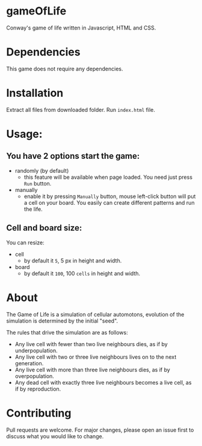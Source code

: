 # gameOfLife

Conway's game of life written in Javascript, HTML and CSS.

# Dependencies

This game does not require any dependencies.

# Installation

Extract all files from downloaded folder. Run `index.html` file.

# Usage:

## You have 2 options start the game:

- randomly (by default)
    - this feature will be available when page loaded. You need just press `Run` button.
- manually
    - enable it by pressing `Manually` button, mouse left-click button will put a cell on your board. You easily can create different patterns and run the life.

## Cell and board size:

You can resize:
- cell
    - by default it `5`, 5 px in height and width.
- board
    - by default it `100`, 100 `cells` in height and width.

# About

The Game of Life is a simulation of cellular automotons, evolution of the simulation is determined by the initial "seed".

The rules that drive the simulation are as follows:

- Any live cell with fewer than two live neighbours dies, as if by underpopulation.
- Any live cell with two or three live neighbours lives on to the next generation.
- Any live cell with more than three live neighbours dies, as if by overpopulation.
- Any dead cell with exactly three live neighbours becomes a live cell, as if by reproduction.

# Contributing

Pull requests are welcome. For major changes, please open an issue first to discuss what you would like to change.